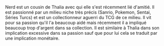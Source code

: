 Nerd est un cousin de Thalia avec qui elle s'est récemment lié d'amitié. Il est passionné par un milieu niche très précis (Sanrio, Pokemon, Sentai, Séries Turcs) et est un collectionneur aguerri du TCG de ce milieu. Il vit pour sa passion qu'il l'a beaucoup aidé mais récemment il a impliqué beaucoup trop d'argent dans sa collection. Il est similaire à Thalia dans son implication excessive dans sa passion sauf que pour lui cela se traduit par une implication monétaire.